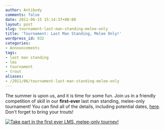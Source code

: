 ```yaml
---
author: Antibody
comments: false
date: 2011-06-15 15:14:37+00:00
layout: post
slug: tournament-last-man-standing-melee-only
title: 'Tournament: Last Man Standing, Melee Only!'
wordpress_id: 932
categories:
- Announcements
tags:
- last man standing
- lms
- tournament
- trout
aliases:
- /2011/06/tournament-last-man-standing-melee-only
---
```


The summer is upon us, and it is time for some fun. Join us in a friendly competition of skill in our **first-ever** last man standing, melee-only tournament! You can find all of the details, including potential dates, [here](http://forums.xonotic.org/showthread.php?tid=1906&pid=26147#pid26147). Don't forget to bring your trouts!

[![Take part in the first ever LMS, melee-only tourney!](http://pics.nexuizninjaz.com/images/1ypxj6pce58teuvm6dq.png)](http://forums.xonotic.org/showthread.php?tid=1906&pid=26147#pid26147)
